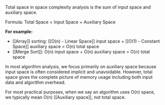 Total space in space complexity analysis is the sum of input space and auxiliary space.

Formula: Total Space = Input Space + Auxiliary Space

**For example:**
- [[Array]] sorting: [[O(n) - Linear Space]] input space + [[O(1) - Constant Space]] auxiliary space = O(n) total space
- [[Merge Sort]]: O(n) input space + O(n) auxiliary space = O(n) total space

In most algorithm analysis, we focus primarily on auxiliary space because input space is often considered implicit and unavoidable. However, total space gives the complete picture of memory usage including both input data and algorithm overhead.

For most practical purposes, when we say an algorithm uses O(n) space, we typically mean O(n) [[Auxiliary space]], not total space.